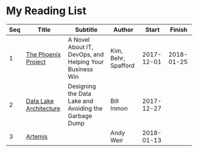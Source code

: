# My Reading List

| Seq | Title                                                                    | Subtitle                                                | Author              | Start      | Finish     |
| --- | ------------------------------------------------------------------------ | ------------------------------------------------------- | ------------------- | ---------- | ---------- |
| 1   | [The Phoenix Project](http://itrevolution.com/book/the-phoenix-project/) | A Novel About IT, DevOps, and Helping Your Business Win | Kim, Behr, Spafford | 2017-12-01 | 2018-01-25 |
| 2   | [Data Lake Architecture](https://technicspub.com/bidw/)                  | Designing the Data Lake and Avoiding the Garbage Dump   | Bill Inmon          | 2017-12-27 |            |
| 3   | [Artemis](http://www.andyweirauthor.com/books/artemis-hc)                |                                                         | Andy Weir           | 2018-01-13 |            |
